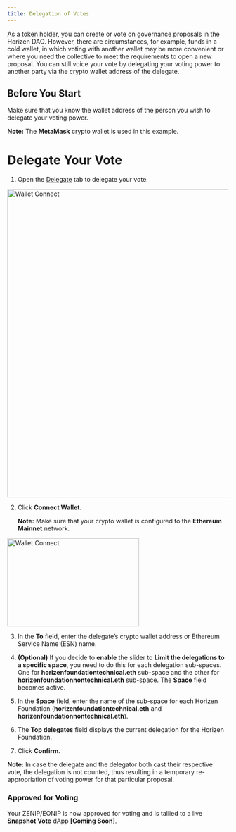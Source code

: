 ```yaml
---
title: Delegation of Votes
---
```


As a token holder, you can create or vote on governance proposals in the Horizen DAO. However, there are circumstances, for example, funds in a cold wallet, in which voting with another wallet may be more convenient or where you need the collective to meet the requirements to open a new proposal. You can still voice your vote by delegating your voting power to another party via the crypto wallet address of the delegate. 

## Before You Start

Make sure that you know the wallet address of the person you wish to delegate your voting power.

**Note:** The **MetaMask** crypto wallet is used in this example.


# Delegate Your Vote



1. Open the [Delegate](https://snapshot.org/#/delegate/horizenfoundation.eth) tab to delegate your vote.

<p>
<img src={require("/img/docs/delegation/landingpage1.png").default} alt="Wallet Connect" width="800" height="700" />
</p>

2. Click **Connect Wallet**. 

    **Note:** Make sure that your crypto wallet is configured to the **Ethereum Mainnet** network.


<p>
<img src={require("/img/docs/delegation/metamask_confignetwork2.png").default} alt="Wallet Connect" width="300" height="200" />
</p>

3. In the **To** field, enter the delegate’s crypto wallet address or Ethereum Service Name (ESN) name.
4. **(Optional)** If you decide to **enable** the slider to **Limit the delegations to a specific space**, you need to do this for each delegation sub-spaces. One for **horizenfoundationtechnical.eth** sub-space and the other for **horizenfoundationnontechnical.eth** sub-space. The **Space** field becomes active.

5. In the **Space** field, enter the name of the sub-space for each Horizen Foundation (**horizenfoundationtechnical.eth** and **horizenfoundationnontechnical.eth**).

6. The **Top delegates** field displays the current delegation for the Horizen Foundation.
7. Click **Confirm**.

**Note:** In case the delegate and the delegator both cast their respective vote, the delegation is not counted, thus resulting in a temporary re-appropriation of voting power for that particular proposal. 


### Approved for Voting

Your ZENIP/EONIP is now approved for voting and is tallied to a live **Snapshot Vote** dApp  **[Coming Soon]**.

